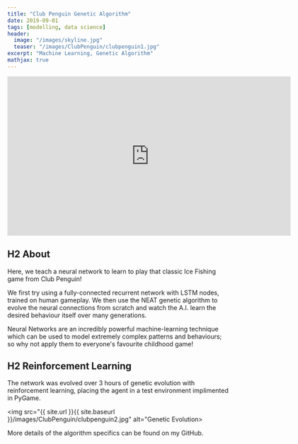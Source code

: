 ```yaml
---
title: "Club Penguin Genetic Algorithm"
date: 2019-09-01
tags: [modelling, data science]
header:
  image: "/images/skyline.jpg"
  teaser: "/images/ClubPenguin/clubpenguin1.jpg"
excerpt: "Machine Learning, Genetic Algorithm"
mathjax: true
---
```


<iframe width="640" height="360" src="https://www.youtube-nocookie.com/embed/t1ViDz0MnJE?controls=0&amp;showinfo=0" frameborder="0" allowfullscreen></iframe>

## H2 About
Here, we teach a neural network to learn to play that classic Ice Fishing game from Club Penguin! 

We first try using a fully-connected recurrent network with LSTM nodes, trained on human gameplay. We then use the NEAT genetic algorithm to evolve the neural connections from scratch and watch the A.I. learn the desired behaviour itself over many generations.

Neural Networks are an incredibly powerful machine-learning technique which can be used to model extremely complex patterns and behaviours; so why not apply them to everyone's favourite childhood game!

## H2 Reinforcement Learning

The network was evolved over 3 hours of genetic evolution with reinforcement learning, placing the agent in a test environment implimented in PyGame.

<img src="{{ site.url }}{{ site.baseurl }}/images/ClubPenguin/clubpenguin2.jpg" alt="Genetic Evolution>

More details of the algorithm specifics can be found on my GitHub.